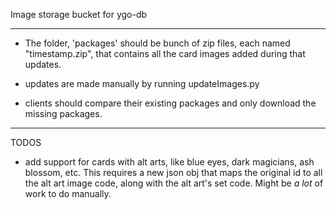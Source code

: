 Image storage bucket for ygo-db

---

* The folder, 'packages' should be bunch of zip files, each named "timestamp.zip", that contains all the card images added during that updates.

* updates are made manually by running updateImages.py

* clients should compare their existing packages and only download the missing packages.

---
TODOS

* add support for cards with alt arts, like blue eyes, dark magicians, ash blossom, etc. This requires a new json obj that maps the original id to all the alt art image code, along with the alt art's set code. Might be *a lot* of work to do manually.